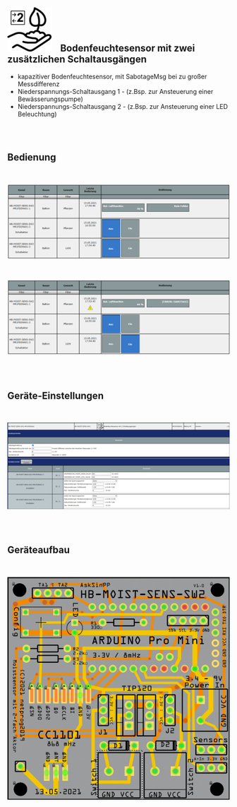 ## <img src="Images/hb-moist-sens-sw2.png" width=100/> &nbsp;&nbsp; Bodenfeuchtesensor mit zwei zusätzlichen Schaltausgängen

- kapazitiver Bodenfeuchtesensor, mit SabotageMsg bei zu großer Messdifferenz
- Niederspannungs-Schaltausgang 1 - (z.Bsp. zur Ansteuerung einer Bewässerungspumpe)  
- Niederspannungs-Schaltausgang 2 - (z.Bsp. zur Ansteuerung einer LED Beleuchtung)

<br><br>
## Bedienung
<br>
<p align="center"><img src="Images/HB-MR-MOIST-SENS-SW2_Bedienung_1.png?raw=true"/></p>
<br>
<p align="center"><img src="Images/HB-MR-MOIST-SENS-SW2_Bedienung_2.png?raw=true"/></p>

<br><br>
## Geräte-Einstellungen
<br>
<p align="center"><img src="Images/HB-MR-MOIST-SENS-SW2_Einstellungen_1.png?raw=true"/></p>

<br><br>
## Geräteaufbau
<br>
<p align="left"><img src="Images/HB-MR-MOIST-SENS-SW2_pcb.png?raw=true"/></p>